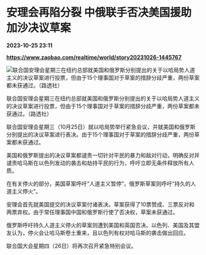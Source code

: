 # 安理会再陷分裂 中俄联手否决美国援助加沙决议草案

**2023-10-25 23:11**

**https://www.zaobao.com/realtime/world/story20231026-1445767**

![联合国安理会星期三在纽约总部就美国和俄罗斯分别提出的关于以哈局势人道主义的决议草案进行投票，但由于15个理事国对于草案的措辞分歧严重，两份草案都未获通过。（路透社）](https://static.zaobao.com/s3fs-public/styles/article_large_full/public/articles/2023/10/26/2023-10-25T202559Z1038488736RC2WZ3A20RLWRTRMADP3ISRAEL-PALESTINIANS-UN_0.JPG?itok=_eXPPQI9 "联合国安理会星期三在纽约总部就美国和俄罗斯分别提出的关于以哈局势人道主义的决议草案进行投票，但由于15个理事国对于草案的措辞分歧严重，两份草案都未获通过。（路透社）")

联合国安理会星期三在纽约总部就美国和俄罗斯分别提出的关于以哈局势人道主义的决议草案进行投票，但由于15个理事国对于草案的措辞分歧严重，两份草案都未获通过。（路透社）

联合国安理会星期三（10月25日）就以哈局势举行紧急会议，并就美国和俄罗斯分别提出的决议草案进行表决。由于15个理事国对于草案的措辞分歧严重，两份草案都未获通过。

美国和俄罗斯提出的决议草案都谴责一切针对平民的暴力和敌对行动，明确反对并谴责哈马斯在以色列发动的袭击和劫持平民的行为，呼吁立即无条件释放所有人质。

在有关停火的部分，美国草案呼吁“人道主义暂停”，俄罗斯草案则呼吁“持久的人道主义停火”。

安理会首先就美国提交的决议草案付诸表决。草案获得了10票赞成、三票反对和两票弃权。由于常任理事国中国和俄罗斯行使了否决权，草案未获通过。

俄罗斯呼吁持久人道主义停火的草案则遭到美国和英国否决。以色列、美国及其盟友认为，停火会让哈马斯卷土重来，且以色列有权对哈马斯的袭击做出回应。

联合国大会星期四（26日）将再次召开紧急特别会议。